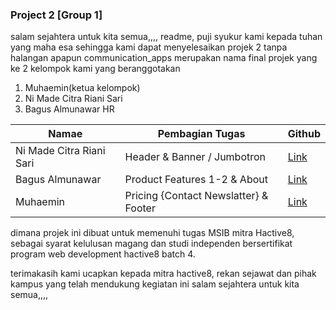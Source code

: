 ### Project 2 [Group 1]

salam sejahtera untuk kita semua,,,,
readme, puji syukur kami kepada tuhan yang maha esa sehingga kami dapat menyelesaikan projek 2 tanpa halangan apapun
communication_apps merupakan nama final projek yang ke 2 kelompok kami yang beranggotakan

1. Muhaemin(ketua kelompok)
2. Ni Made Citra Riani Sari
3. Bagus Almunawar HR

| Namae                    | Pembagian Tugas                       | Github                               |
| ------------------------ | ------------------------------------- | ------------------------------------ |
| Ni Made Citra Riani Sari | Header & Banner / Jumbotron           | [Link](https://github.com/kinchanie) |
| Bagus Almunawar          | Product Features 1-2 & About          | [Link](https://github.com/bagusaro)  |
| Muhaemin                 | Pricing {Contact Newslatter} & Footer | [Link](https://github.com/mhaemnn)   |

dimana projek ini dibuat untuk memenuhi tugas MSIB mitra Hactive8, sebagai syarat kelulusan magang dan studi independen bersertifikat program web development hactive8 batch 4.

terimakasih kami ucapkan kepada mitra hactive8, rekan sejawat dan pihak kampus yang telah mendukung kegiatan ini
salam sejahtera untuk kita semua,,,,
